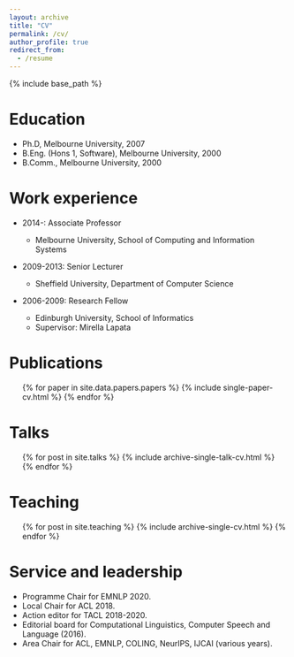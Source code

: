 ```yaml
---
layout: archive
title: "CV"
permalink: /cv/
author_profile: true
redirect_from:
  - /resume
---
```


{% include base_path %}

Education
======
* Ph.D, Melbourne University, 2007 
* B.Eng. (Hons 1, Software), Melbourne University, 2000
* B.Comm., Melbourne University, 2000

Work experience
======
* 2014-: Associate Professor
  * Melbourne University, School of Computing and Information Systems

* 2009-2013: Senior Lecturer
  * Sheffield University, Department of Computer Science

* 2006-2009: Research Fellow
  * Edinburgh University, School of Informatics
  * Supervisor: Mirella Lapata
  
Publications
======
  <ol reversed>{% for paper in site.data.papers.papers %}
    {% include single-paper-cv.html %}
  {% endfor %}</ol>
  
Talks
======
  <ul>{% for post in site.talks %}
    {% include archive-single-talk-cv.html %}
  {% endfor %}</ul>
  
Teaching
======
  <ul>{% for post in site.teaching %}
    {% include archive-single-cv.html %}
  {% endfor %}</ul>
  
Service and leadership
======
* Programme Chair for EMNLP 2020.
* Local Chair for ACL 2018.
* Action editor for TACL 2018-2020.
* Editorial board for Computational Linguistics, Computer Speech and Language (2016).
* Area Chair for ACL, EMNLP, COLING, NeurIPS, IJCAI (various years).
